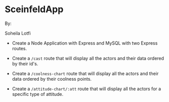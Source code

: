 # SceinfeldApp

By:

Soheila Lotfi


* Create a Node Application with Express and MySQL with two Express routes.

* Create a `/cast` route that will display all the actors and their data ordered by their id's.

* Create a `/coolness-chart` route that will display all the actors and their data ordered by their coolness points.

* Create a `/attitude-chart/:att` route that will display all the actors for a specific type of attitude.
